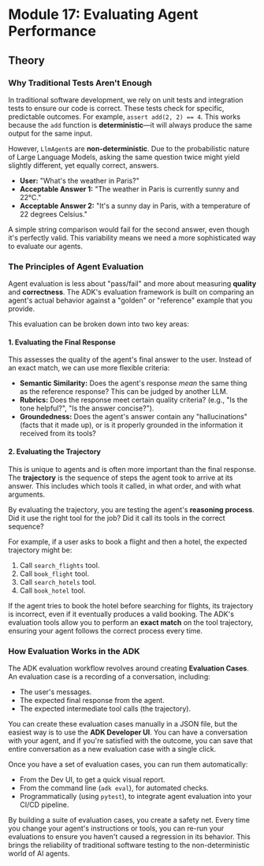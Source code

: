 # Module 17: Evaluating Agent Performance

## Theory

### Why Traditional Tests Aren't Enough

In traditional software development, we rely on unit tests and integration tests to ensure our code is correct. These tests check for specific, predictable outcomes. For example, `assert add(2, 2) == 4`. This works because the `add` function is **deterministic**—it will always produce the same output for the same input.

However, `LlmAgent`s are **non-deterministic**. Due to the probabilistic nature of Large Language Models, asking the same question twice might yield slightly different, yet equally correct, answers.

*   **User:** "What's the weather in Paris?"
*   **Acceptable Answer 1:** "The weather in Paris is currently sunny and 22°C."
*   **Acceptable Answer 2:** "It's a sunny day in Paris, with a temperature of 22 degrees Celsius."

A simple string comparison would fail for the second answer, even though it's perfectly valid. This variability means we need a more sophisticated way to evaluate our agents.

### The Principles of Agent Evaluation

Agent evaluation is less about "pass/fail" and more about measuring **quality** and **correctness**. The ADK's evaluation framework is built on comparing an agent's actual behavior against a "golden" or "reference" example that you provide.

This evaluation can be broken down into two key areas:

#### 1. **Evaluating the Final Response**
This assesses the quality of the agent's final answer to the user. Instead of an exact match, we can use more flexible criteria:
*   **Semantic Similarity:** Does the agent's response *mean* the same thing as the reference response? This can be judged by another LLM.
*   **Rubrics:** Does the response meet certain quality criteria? (e.g., "Is the tone helpful?", "Is the answer concise?").
*   **Groundedness:** Does the agent's answer contain any "hallucinations" (facts that it made up), or is it properly grounded in the information it received from its tools?

#### 2. **Evaluating the Trajectory**
This is unique to agents and is often more important than the final response. The **trajectory** is the sequence of steps the agent took to arrive at its answer. This includes which tools it called, in what order, and with what arguments.

By evaluating the trajectory, you are testing the agent's **reasoning process**. Did it use the right tool for the job? Did it call its tools in the correct sequence?

For example, if a user asks to book a flight and then a hotel, the expected trajectory might be:
1.  Call `search_flights` tool.
2.  Call `book_flight` tool.
3.  Call `search_hotels` tool.
4.  Call `book_hotel` tool.

If the agent tries to book the hotel before searching for flights, its trajectory is incorrect, even if it eventually produces a valid booking. The ADK's evaluation tools allow you to perform an **exact match** on the tool trajectory, ensuring your agent follows the correct process every time.

### How Evaluation Works in the ADK

The ADK evaluation workflow revolves around creating **Evaluation Cases**. An evaluation case is a recording of a conversation, including:
*   The user's messages.
*   The expected final response from the agent.
*   The expected intermediate tool calls (the trajectory).

You can create these evaluation cases manually in a JSON file, but the easiest way is to use the **ADK Developer UI**. You can have a conversation with your agent, and if you're satisfied with the outcome, you can save that entire conversation as a new evaluation case with a single click.

Once you have a set of evaluation cases, you can run them automatically:
*   From the Dev UI, to get a quick visual report.
*   From the command line (`adk eval`), for automated checks.
*   Programmatically (using `pytest`), to integrate agent evaluation into your CI/CD pipeline.

By building a suite of evaluation cases, you create a safety net. Every time you change your agent's instructions or tools, you can re-run your evaluations to ensure you haven't caused a regression in its behavior. This brings the reliability of traditional software testing to the non-deterministic world of AI agents.
